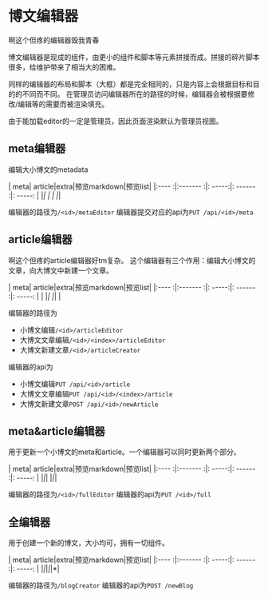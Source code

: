 # 博文编辑器
啊这个但疼的编辑器毁我青春

博文编辑器是现成的组件，由更小的组件和脚本等元素拼接而成。拼接的碎片脚本很多，给维护带来了相当大的困难。

同样的编辑器的布局和脚本（大框）都是完全相同的，只是内容上会根据目标和目的的不同而不同。
在管理员访问编辑器所在的路径的时候，编辑器会被根据要修改/编辑等的需要而被渲染填充。

由于能加载editor的一定是管理员，因此页面渲染默认为管理员视图。

## meta编辑器
编辑大小博文的metadata

| meta| article|extra|预览markdown|预览list|
|:---- :|:------- :|: -----:|: ------ :|: -----: |
|*| | | |*|

编辑器的路径为`/<id>/metaEditor`
编辑器提交对应的api为`PUT /api/<id>/meta`

## article编辑器
啊这个但疼的article编辑器好tm复杂。
这个编辑器有三个作用：编辑大小博文的文章，向大博文中新建一个文章。

| meta| article|extra|预览markdown|预览list|
|:---- :|:------- :|: -----:|: ------ :|: -----: |
| |*| |*| |

编辑器的路径为
- 小博文编辑`/<id>/articleEditor`
- 大博文文章编辑`/<id>/<index>/articleEditor`
- 大博文新建文章`/<id>/articleCreator`

编辑器的api为
- 小博文编辑`PUT /api/<id>/article`
- 大博文文章编辑`PUT /api/<id>/<index>/article`
- 大博文新建文章`POST /api/<id>/newArticle`

## meta&article编辑器
用于更新一个小博文的meta和article。一个编辑器可以同时更新两个部分。

| meta| article|extra|预览markdown|预览list|
|:---- :|:------- :|: -----:|: ------ :|: -----: |
|*|*| |*|*|

编辑器的路径为`/<id>/fullEditor`
编辑器的api为`PUT /<id>/full`

## 全编辑器
用于创建一个新的博文，大小均可，拥有一切组件。

| meta| article|extra|预览markdown|预览list|
|:---- :|:------- :|: -----:|: ------ :|: -----: |
|*|*|*|*|*|

编辑器的路径为`/blogCreator`
编辑器的api为`POST /newBlog`